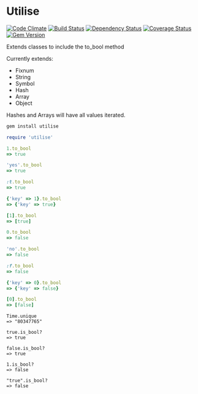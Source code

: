 Utilise
=======

[![Code Climate](https://codeclimate.com/github/benSlaughter/utilise.png)](https://codeclimate.com/github/benSlaughter/utilise)
[![Build Status](https://travis-ci.org/benSlaughter/utilise.png?branch=master)](https://travis-ci.org/benSlaughter/utilise)
[![Dependency Status](https://gemnasium.com/benSlaughter/utilise.png)](https://gemnasium.com/benSlaughter/utilise)
[![Coverage Status](https://coveralls.io/repos/benSlaughter/utilise/badge.png)](https://coveralls.io/r/benSlaughter/utilise)
[![Gem Version](https://badge.fury.io/rb/utilise.png)](http://badge.fury.io/rb/utilise)

Extends classes to include the to_bool method

Currently extends:
 * Fixnum
 * String
 * Symbol
 * Hash
 * Array
 * Object

Hashes and Arrays will have all values iterated.

```ruby
gem install utilise
```

```ruby
require 'utilise'
```

```ruby
1.to_bool
=> true

'yes'.to_bool
=> true

:t.to_bool
=> true

{'key' => 1}.to_bool
=> {'key' => true}

[1].to_bool
=> [true]
```

```ruby
0.to_bool
=> false

'no'.to_bool
=> false

:f.to_bool
=> false

{'key' => 0}.to_bool
=> {'key' => false}

[0].to_bool
=> [false]
```

```
Time.unique
=> "80347765"
```

```
true.is_bool?
=> true

false.is_bool?
=> true

1.is_bool?
=> false

"true".is_bool?
=> false
```